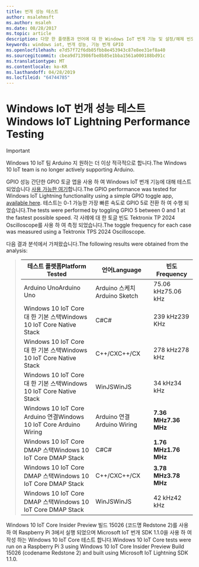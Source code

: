 ```yaml
---
title: 번개 성능 테스트
author: msalehmsft
ms.author: msaleh
ms.date: 08/28/2017
ms.topic: article
description: 다양 한 플랫폼과 언어에 대 한 Windows IoT 번개 기능 및 설정/해제 빈도에 대해 알아봅니다.
keywords: windows iot, 번개 성능, 기능 번개 GPIO
ms.openlocfilehash: e7d57f72f6db85fbb8e453943c87e8ee31ef8a40
ms.sourcegitcommit: cbea9d713986fbe8b85e1bba1561a000188bd91c
ms.translationtype: MT
ms.contentlocale: ko-KR
ms.lasthandoff: 04/28/2019
ms.locfileid: "64744785"
---
```

# <a name="windows-iot-lightning-performance-testing"></a><span data-ttu-id="64a0b-104">Windows IoT 번개 성능 테스트</span><span class="sxs-lookup"><span data-stu-id="64a0b-104">Windows IoT Lightning Performance Testing</span></span>

> [!IMPORTANT]
> <span data-ttu-id="64a0b-105">Windows 10 IoT 팀 Arduino 지 원하는 더 이상 적극적으로 합니다.</span><span class="sxs-lookup"><span data-stu-id="64a0b-105">The Windows 10 IoT team is no longer actively supporting Arduino.</span></span>

<span data-ttu-id="64a0b-106">GPIO 성능 간단한 GPIO 토글 앱을 사용 하 여 Windows IoT 번개 기능에 대해 테스트 되었습니다 [사용 가능한 여기](https://github.com/ms-iot/lightning/tree/develop/PerformanceTestSuite)합니다.</span><span class="sxs-lookup"><span data-stu-id="64a0b-106">The GPIO performance was tested for Windows IoT Lightning functionality using a simple GPIO toggle app, [available here](https://github.com/ms-iot/lightning/tree/develop/PerformanceTestSuite).</span></span> <span data-ttu-id="64a0b-107">테스트는 0-1 가능한 가장 빠른 속도로 GPIO 5로 전환 하 여 수행 되었습니다.</span><span class="sxs-lookup"><span data-stu-id="64a0b-107">The tests were performed by toggling GPIO 5 between 0 and 1 at the fastest possible speed.</span></span> <span data-ttu-id="64a0b-108">각 사례에 대 한 토글 빈도 Tektronix TP 2024 Oscilloscope를 사용 하 여 측정 되었습니다.</span><span class="sxs-lookup"><span data-stu-id="64a0b-108">The toggle frequency for each case was measured using a Tektronix TPS 2024 Oscilloscope.</span></span>

<span data-ttu-id="64a0b-109">다음 결과 분석에서 가져왔습니다.</span><span class="sxs-lookup"><span data-stu-id="64a0b-109">The following results were obtained from the analysis:</span></span>

> | <span data-ttu-id="64a0b-110">테스트 플랫폼</span><span class="sxs-lookup"><span data-stu-id="64a0b-110">Platform Tested</span></span>                     | <span data-ttu-id="64a0b-111">언어</span><span class="sxs-lookup"><span data-stu-id="64a0b-111">Language</span></span>        | <span data-ttu-id="64a0b-112">빈도</span><span class="sxs-lookup"><span data-stu-id="64a0b-112">Frequency</span></span>     |
> | ----------------------------------- | --------------- | ------------- |
> | <span data-ttu-id="64a0b-113">Arduino Uno</span><span class="sxs-lookup"><span data-stu-id="64a0b-113">Arduino Uno</span></span>                         | <span data-ttu-id="64a0b-114">Arduino 스케치</span><span class="sxs-lookup"><span data-stu-id="64a0b-114">Arduino Sketch</span></span>  | <span data-ttu-id="64a0b-115">75.06 kHz</span><span class="sxs-lookup"><span data-stu-id="64a0b-115">75.06 kHz</span></span>     |
> | <span data-ttu-id="64a0b-116">Windows 10 IoT Core 대 한 기본 스택</span><span class="sxs-lookup"><span data-stu-id="64a0b-116">Windows 10 IoT Core Native Stack</span></span>    | <span data-ttu-id="64a0b-117">C#</span><span class="sxs-lookup"><span data-stu-id="64a0b-117">C#</span></span>              | <span data-ttu-id="64a0b-118">239 kHz</span><span class="sxs-lookup"><span data-stu-id="64a0b-118">239 KHz</span></span>       |
> | <span data-ttu-id="64a0b-119">Windows 10 IoT Core 대 한 기본 스택</span><span class="sxs-lookup"><span data-stu-id="64a0b-119">Windows 10 IoT Core Native Stack</span></span>    | <span data-ttu-id="64a0b-120">C++/CX</span><span class="sxs-lookup"><span data-stu-id="64a0b-120">C++/CX</span></span>          | <span data-ttu-id="64a0b-121">278 kHz</span><span class="sxs-lookup"><span data-stu-id="64a0b-121">278 kHz</span></span>       |
> | <span data-ttu-id="64a0b-122">Windows 10 IoT Core 대 한 기본 스택</span><span class="sxs-lookup"><span data-stu-id="64a0b-122">Windows 10 IoT Core Native Stack</span></span>    | <span data-ttu-id="64a0b-123">WinJS</span><span class="sxs-lookup"><span data-stu-id="64a0b-123">WinJS</span></span>           | <span data-ttu-id="64a0b-124">34 kHz</span><span class="sxs-lookup"><span data-stu-id="64a0b-124">34 kHz</span></span>        |
> | <span data-ttu-id="64a0b-125">Windows 10 IoT Core Arduino 연결</span><span class="sxs-lookup"><span data-stu-id="64a0b-125">Windows 10 IoT Core Arduino Wiring</span></span>  | <span data-ttu-id="64a0b-126">Arduino 연결</span><span class="sxs-lookup"><span data-stu-id="64a0b-126">Arduino Wiring</span></span>  | <span data-ttu-id="64a0b-127">**7.36 MHz**</span><span class="sxs-lookup"><span data-stu-id="64a0b-127">**7.36 MHz**</span></span>  |
> | <span data-ttu-id="64a0b-128">Windows 10 IoT Core DMAP 스택</span><span class="sxs-lookup"><span data-stu-id="64a0b-128">Windows 10 IoT Core DMAP Stack</span></span>      | <span data-ttu-id="64a0b-129">C#</span><span class="sxs-lookup"><span data-stu-id="64a0b-129">C#</span></span>              | <span data-ttu-id="64a0b-130">**1.76 MHz**</span><span class="sxs-lookup"><span data-stu-id="64a0b-130">**1.76 MHz**</span></span>  |
> | <span data-ttu-id="64a0b-131">Windows 10 IoT Core DMAP 스택</span><span class="sxs-lookup"><span data-stu-id="64a0b-131">Windows 10 IoT Core DMAP Stack</span></span>      | <span data-ttu-id="64a0b-132">C++/CX</span><span class="sxs-lookup"><span data-stu-id="64a0b-132">C++/CX</span></span>          | <span data-ttu-id="64a0b-133">**3.78 MHz**</span><span class="sxs-lookup"><span data-stu-id="64a0b-133">**3.78 MHz**</span></span>  |
> | <span data-ttu-id="64a0b-134">Windows 10 IoT Core DMAP 스택</span><span class="sxs-lookup"><span data-stu-id="64a0b-134">Windows 10 IoT Core DMAP Stack</span></span>      | <span data-ttu-id="64a0b-135">WinJS</span><span class="sxs-lookup"><span data-stu-id="64a0b-135">WinJS</span></span>           | <span data-ttu-id="64a0b-136">42 kHz</span><span class="sxs-lookup"><span data-stu-id="64a0b-136">42 kHz</span></span>        |

<span data-ttu-id="64a0b-137">Windows 10 IoT Core Insider Preview 빌드 15026 (코드명 Redstone 2)를 사용 하 여 Raspberry Pi 3에서 실행 되었으며 Microsoft IoT 번개 SDK 1.1.0을 사용 하 여 작성 하는 Windows 10 IoT Core 테스트 합니다.</span><span class="sxs-lookup"><span data-stu-id="64a0b-137">Windows 10 IoT Core tests were run on a Raspberry Pi 3 using Windows 10 IoT Core Insider Preview Build 15026 (codename Redstone 2) and built using Microsoft IoT Lightning SDK 1.1.0.</span></span>
